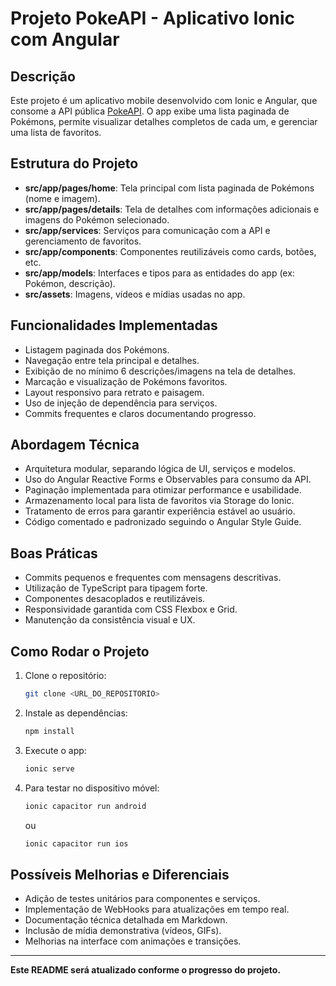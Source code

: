
# Projeto PokeAPI - Aplicativo Ionic com Angular

## Descrição
Este projeto é um aplicativo mobile desenvolvido com Ionic e Angular, que consome a API pública [PokeAPI](https://pokeapi.co/). O app exibe uma lista paginada de Pokémons, permite visualizar detalhes completos de cada um, e gerenciar uma lista de favoritos.

## Estrutura do Projeto
- **src/app/pages/home**: Tela principal com lista paginada de Pokémons (nome e imagem).
- **src/app/pages/details**: Tela de detalhes com informações adicionais e imagens do Pokémon selecionado.
- **src/app/services**: Serviços para comunicação com a API e gerenciamento de favoritos.
- **src/app/components**: Componentes reutilizáveis como cards, botões, etc.
- **src/app/models**: Interfaces e tipos para as entidades do app (ex: Pokémon, descrição).
- **src/assets**: Imagens, vídeos e mídias usadas no app.

## Funcionalidades Implementadas
- Listagem paginada dos Pokémons.
- Navegação entre tela principal e detalhes.
- Exibição de no mínimo 6 descrições/imagens na tela de detalhes.
- Marcação e visualização de Pokémons favoritos.
- Layout responsivo para retrato e paisagem.
- Uso de injeção de dependência para serviços.
- Commits frequentes e claros documentando progresso.

## Abordagem Técnica
- Arquitetura modular, separando lógica de UI, serviços e modelos.
- Uso do Angular Reactive Forms e Observables para consumo da API.
- Paginação implementada para otimizar performance e usabilidade.
- Armazenamento local para lista de favoritos via Storage do Ionic.
- Tratamento de erros para garantir experiência estável ao usuário.
- Código comentado e padronizado seguindo o Angular Style Guide.

## Boas Práticas
- Commits pequenos e frequentes com mensagens descritivas.
- Utilização de TypeScript para tipagem forte.
- Componentes desacoplados e reutilizáveis.
- Responsividade garantida com CSS Flexbox e Grid.
- Manutenção da consistência visual e UX.

## Como Rodar o Projeto
1. Clone o repositório:
   ```bash
   git clone <URL_DO_REPOSITORIO>
   ```
2. Instale as dependências:
   ```bash
   npm install
   ```
3. Execute o app:
   ```bash
   ionic serve
   ```
4. Para testar no dispositivo móvel:
   ```bash
   ionic capacitor run android
   ```
   ou
   ```bash
   ionic capacitor run ios
   ```

## Possíveis Melhorias e Diferenciais
- Adição de testes unitários para componentes e serviços.
- Implementação de WebHooks para atualizações em tempo real.
- Documentação técnica detalhada em Markdown.
- Inclusão de mídia demonstrativa (vídeos, GIFs).
- Melhorias na interface com animações e transições.

---

**Este README será atualizado conforme o progresso do projeto.**
